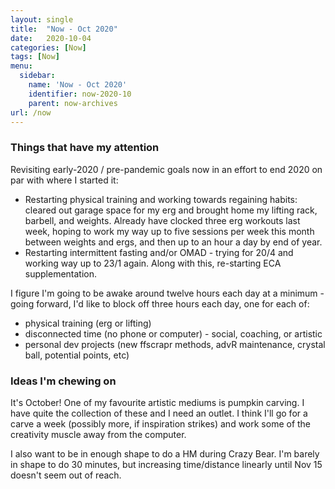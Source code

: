 ```yaml
---
layout: single
title:  "Now - Oct 2020"
date:   2020-10-04
categories: [Now]
tags: [Now]
menu:
  sidebar:
    name: 'Now - Oct 2020'
    identifier: now-2020-10
    parent: now-archives
url: /now
---
```

### Things that have my attention

Revisiting early-2020 / pre-pandemic goals now in an effort to end 2020 on par with where I started it:

- Restarting physical training and working towards regaining habits: cleared out garage space for my erg and brought home my lifting rack, barbell, and weights. Already have clocked three erg workouts last week, hoping to work my way up to five sessions per week this month between weights and ergs, and then up to an hour a day by end of year.
- Restarting intermittent fasting and/or OMAD - trying for 20/4 and working way up to 23/1 again. Along with this, re-starting ECA supplementation.

I figure I'm going to be awake around twelve hours each day at a minimum - going forward, I'd like to block off three hours each day, one for each of:

- physical training (erg or lifting)
- disconnected time (no phone or computer) - social, coaching, or artistic
- personal dev projects (new ffscrapr methods, advR maintenance, crystal ball, potential points, etc)

### Ideas I'm chewing on

It's October! One of my favourite artistic mediums is pumpkin carving. I have quite the collection of these and I need an outlet. I think I'll go for a carve a week (possibly more, if inspiration strikes) and work some of the creativity muscle away from the computer.

I also want to be in enough shape to do a HM during Crazy Bear. I'm barely in shape to do 30 minutes, but increasing time/distance linearly until Nov 15 doesn't seem out of reach. 
